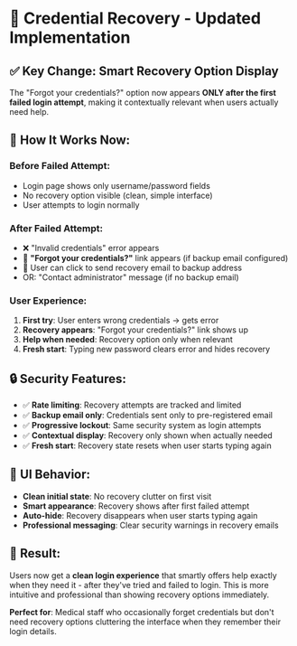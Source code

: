 # 🔐 Credential Recovery - Updated Implementation

## ✅ **Key Change: Smart Recovery Option Display**

The "Forgot your credentials?" option now appears **ONLY after the first failed login attempt**, making it contextually relevant when users actually need help.

## 🎯 **How It Works Now:**

### **Before Failed Attempt:**
- Login page shows only username/password fields
- No recovery option visible (clean, simple interface)
- User attempts to login normally

### **After Failed Attempt:**
- ❌ "Invalid credentials" error appears
- 🔑 **"Forgot your credentials?"** link appears (if backup email configured)
- 📧 User can click to send recovery email to backup address
- OR: "Contact administrator" message (if no backup email)

### **User Experience:**
1. **First try**: User enters wrong credentials → gets error
2. **Recovery appears**: "Forgot your credentials?" link shows up
3. **Help when needed**: Recovery option only when relevant
4. **Fresh start**: Typing new password clears error and hides recovery

## 🔒 **Security Features:**

- ✅ **Rate limiting**: Recovery attempts are tracked and limited
- ✅ **Backup email only**: Credentials sent only to pre-registered email
- ✅ **Progressive lockout**: Same security system as login attempts  
- ✅ **Contextual display**: Recovery only shown when actually needed
- ✅ **Fresh start**: Recovery state resets when user starts typing again

## 📱 **UI Behavior:**

- **Clean initial state**: No recovery clutter on first visit
- **Smart appearance**: Recovery shows after first failed attempt
- **Auto-hide**: Recovery disappears when user starts typing again
- **Professional messaging**: Clear security warnings in recovery emails

## 🎉 **Result:**

Users now get a **clean login experience** that smartly offers help exactly when they need it - after they've tried and failed to login. This is more intuitive and professional than showing recovery options immediately.

**Perfect for**: Medical staff who occasionally forget credentials but don't need recovery options cluttering the interface when they remember their login details.
